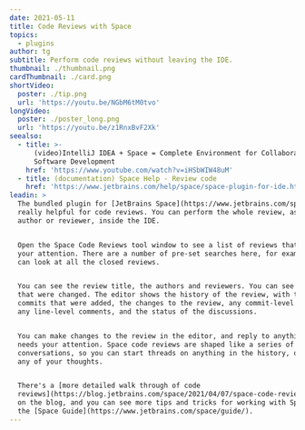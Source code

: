 ```yaml
---
date: 2021-05-11
title: Code Reviews with Space
topics:
  - plugins
author: tg
subtitle: Perform code reviews without leaving the IDE.
thumbnail: ./thumbnail.png
cardThumbnail: ./card.png
shortVideo:
  poster: ./tip.png
  url: 'https://youtu.be/NGbM6tM0tvo'
longVideo:
  poster: ./poster_long.png
  url: 'https://youtu.be/z1RnxBvF2Xk'
seealso:
  - title: >-
      (video)IntelliJ IDEA + Space = Complete Environment for Collaborative
      Software Development
    href: 'https://www.youtube.com/watch?v=iHSbWIW48uM'
  - title: (documentation) Space Help - Review code
    href: 'https://www.jetbrains.com/help/space/space-plugin-for-ide.html#review-code'
leadin: >
  The bundled plugin for [JetBrains Space](https://www.jetbrains.com/space/) is
  really helpful for code reviews. You can perform the whole review, as an
  author or reviewer, inside the IDE.


  Open the Space Code Reviews tool window to see a list of reviews that need
  your attention. There are a number of pre-set searches here, for example you
  can look at all the closed reviews.


  You can see the review title, the authors and reviewers. You can see the files
  that were changed. The editor shows the history of the review, with the
  commits that were added, the changes to the review, any commit-level comments,
  any line-level comments, and the status of the discussions.


  You can make changes to the review in the editor, and reply to anything that
  needs your attention. Space code reviews are shaped like a series of
  conversations, so you can start threads on anything in the history, or "chat"
  any of your thoughts.


  There's a [more detailed walk through of code
  reviews](https://blog.jetbrains.com/space/2021/04/07/space-code-reviews-in-intellij-idea-2021-1/)
  on the blog, and you can see more tips and tricks for working with Space in
  the [Space Guide](https://www.jetbrains.com/space/guide/).
---
```


